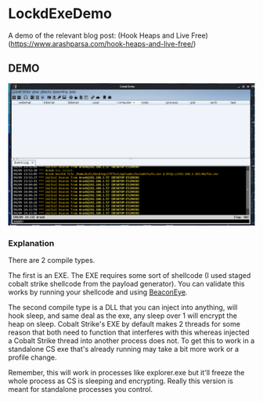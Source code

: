 # LockdExeDemo
A demo of the relevant blog post: (Hook Heaps and Live Free)(https://www.arashparsa.com/hook-heaps-and-live-free/)


## DEMO
![DEMO](ExeDemo.gif)

### Explanation
There are 2 compile types.



The first is an EXE.  The EXE requires some sort of shellcode (I used staged cobalt strike shellcode from the payload generator).  You can validate this works by running your shellcode and using [BeaconEye](https://github.com/CCob/BeaconEye).



The second compile type is a DLL that you can inject into anything, will hook sleep, and same deal as the exe, any sleep over 1 will encrypt the heap on sleep.  Cobalt Strike's EXE by default makes 2 threads for some reason that both need to function that interferes with this whereas injected a Cobalt Strike thread into another process does not.  To get this to work in a standalone CS exe that's already running may take a bit more work or a profile change.

Remember, this will work in processes like explorer.exe but it'll freeze the whole process as CS is sleeping and encrypting.  Really this version is meant for standalone processes you control.